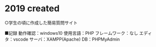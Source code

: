# 2019 created

○学生の頃に作成した簡易質問サイト

■記録
動作確認：windows10
使用言語：PHP
フレームワーク：なし
エディタ：vscode
サーバ：XAMPP(Apache)
DB：PHPMyAdmin
